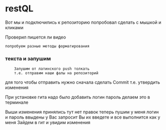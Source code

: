 # restQL


Вот мы и подключились к репозиторию
попробовал сделать с мышкой и кликами

Проверил пишется ли видео
   
    попробуем разные методы форматирования

### текста и запушим

        Запушим от латинского push толкать
        т.е. отправим наши фалы на репозиторий

для того чтобы отправить нужно сначала сделать Commit т.е. утвердить изменения

При установке гита надо было добавить логин пароль
делаем это в терминале 

Выши изменения принялись тут нет правок
теперь пушим
у меня логин и пароль ввыдены у Вас запросит
Вы их введете и все выполнится как у меня
Зайдем в гит и увидим изменения